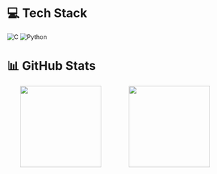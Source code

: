 # 💻 Tech Stack
![C](https://img.shields.io/badge/c-%2300599C.svg?style=for-the-badge&logo=c&logoColor=white)
![Python](https://img.shields.io/badge/python-3670A0?style=for-the-badge&logo=python&logoColor=ffdd54)

# 📊 GitHub Stats
<div align="center">
  <img src="https://github-readme-stats.vercel.app/api?username=sh4dow-sk&theme=apprentice&hide_border=false&include_all_commits=true&count_private=false" height="190" style="margin-right:60px;" />
  <img src="https://github-readme-stats.vercel.app/api/top-langs/?username=sh4dow-sk&theme=apprentice&hide_border=false&include_all_commits=true&count_private=false&layout=compact" height="190" />
</div>
